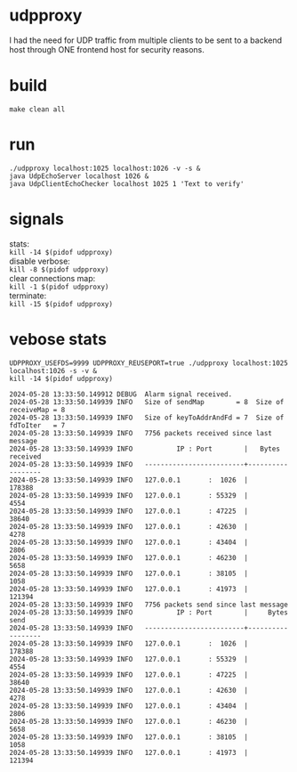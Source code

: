 # udpproxy
I had the need for UDP traffic from multiple clients to be sent to a backend host
through ONE frontend host for security reasons.

# build
`make clean all`  

# run
`./udpproxy localhost:1025 localhost:1026 -v -s &`  
`java UdpEchoServer localhost 1026 &`  
`java UdpClientEchoChecker localhost 1025 1 'Text to verify'`  

# signals
stats:  
`kill -14 $(pidof udpproxy)`  
disable verbose:  
`kill -8 $(pidof udpproxy)`  
clear connections map:  
`kill -1 $(pidof udpproxy)`  
terminate:  
`kill -15 $(pidof udpproxy)`  

# vebose stats
`UDPPROXY_USEFDS=9999 UDPPROXY_REUSEPORT=true ./udpproxy localhost:1025 localhost:1026 -s -v &`  
`kill -14 $(pidof udpproxy)`
```
2024-05-28 13:33:50.149912 DEBUG  Alarm signal received.
2024-05-28 13:33:50.149939 INFO   Size of sendMap        = 8  Size of receiveMap = 8
2024-05-28 13:33:50.149939 INFO   Size of keyToAddrAndFd = 7  Size of fdToIter   = 7
2024-05-28 13:33:50.149939 INFO   7756 packets received since last message
2024-05-28 13:33:50.149939 INFO           IP : Port        |   Bytes received
2024-05-28 13:33:50.149939 INFO   -------------------------+------------------
2024-05-28 13:33:50.149939 INFO   127.0.0.1       :  1026  |           178388
2024-05-28 13:33:50.149939 INFO   127.0.0.1       : 55329  |             4554
2024-05-28 13:33:50.149939 INFO   127.0.0.1       : 47225  |            38640
2024-05-28 13:33:50.149939 INFO   127.0.0.1       : 42630  |             4278
2024-05-28 13:33:50.149939 INFO   127.0.0.1       : 43404  |             2806
2024-05-28 13:33:50.149939 INFO   127.0.0.1       : 46230  |             5658
2024-05-28 13:33:50.149939 INFO   127.0.0.1       : 38105  |             1058
2024-05-28 13:33:50.149939 INFO   127.0.0.1       : 41973  |           121394
2024-05-28 13:33:50.149939 INFO   7756 packets send since last message
2024-05-28 13:33:50.149939 INFO           IP : Port        |     Bytes send
2024-05-28 13:33:50.149939 INFO   -------------------------+------------------
2024-05-28 13:33:50.149939 INFO   127.0.0.1       :  1026  |           178388
2024-05-28 13:33:50.149939 INFO   127.0.0.1       : 55329  |             4554
2024-05-28 13:33:50.149939 INFO   127.0.0.1       : 47225  |            38640
2024-05-28 13:33:50.149939 INFO   127.0.0.1       : 42630  |             4278
2024-05-28 13:33:50.149939 INFO   127.0.0.1       : 43404  |             2806
2024-05-28 13:33:50.149939 INFO   127.0.0.1       : 46230  |             5658
2024-05-28 13:33:50.149939 INFO   127.0.0.1       : 38105  |             1058
2024-05-28 13:33:50.149939 INFO   127.0.0.1       : 41973  |           121394
```
